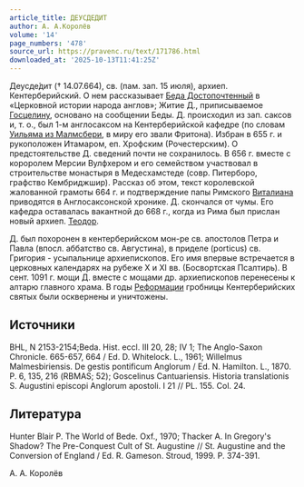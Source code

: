 ```yaml
---
article_title: ДЕУСДЕДИТ
author: А. А.Королёв
volume: '14'
page_numbers: '478'
source_url: https://pravenc.ru/text/171786.html
downloaded_at: '2025-10-13T11:41:25Z'
---
```


Деусде́дит († 14.07.664), св. (пам. зап. 15 июля), архиеп. Кентерберийский. О нем рассказывает [Беда Достопочтенный](<https://pravenc.ru/text/Беда Достопочтенный.html>) в «Церковной истории народа англов»; Житие Д., приписываемое [Госцелину](https://pravenc.ru/text/Госцелину.html), основано на сообщении Беды. Д. происходил из зап. саксов и, т. о., был 1-м англосаксом на Кентерберийской кафедре (по словам [Уильяма из Малмсбери](<https://pravenc.ru/text/Уильяма из Малмсбери.html>), в миру его звали Фритона). Избран в 655 г. и рукоположен Итамаром, еп. Хрофским (Рочестерским). О предстоятельстве Д. сведений почти не сохранилось. В 656 г. вместе с короролем Мерсии Вулфхером и его семейством участвовал в строительстве монастыря в Медесхамстеде (совр. Питерборо, графство Кембриджшир). Рассказ об этом, текст королевской жалованной грамоты 664 г. и подтверждение папы Римского [Виталиана](https://pravenc.ru/text/Виталиан.html) приводятся в Англосаксонской хронике. Д. скончался от чумы. Его кафедра оставалась вакантной до 668 г., когда из Рима был прислан новый архиеп. [Теодор](https://pravenc.ru/text/Теодор.html).

Д. был похоронен в кентерберийском мон-ре св. апостолов Петра и Павла (впосл. аббатство св. Августина), в приделе (porticus) св. Григория - усыпальнице архиепископов. Его имя впервые встречается в церковных календарях на рубеже X и XI вв. (Босвортская Псалтирь). В сент. 1091 г. мощи Д. вместе с мощами др. архиепископов перенесены к алтарю главного храма. В годы [Реформации](https://pravenc.ru/text/Реформация.html) гробницы Кентерберийских святых были осквернены и уничтожены.

## Источники

BHL, N 2153-2154;Beda. Hist. eccl. III 20, 28; IV 1; The Anglo-Saxon Chronicle. 665-657, 664 / Ed. D. Whitelock. L., 1961; Willelmus Malmesbiriensis. De gestis pontificum Anglorum / Ed. N. Hamilton. L., 1870. Р. 6, 135, 216 (RBMAS; 52); Goscelinus Cantuariensis. Historia translationis S. Augustini episcopi Anglorum apostoli. I 21 // PL. 155. Col. 24.

## Литература

Hunter Blair P. The World of Bede. Oxf., 1970; Thacker A. In Gregory's Shadow? The Pre-Conquest Cult of St. Augustine // St. Augustine and the Conversion of England / Ed. R. Gameson. Stroud, 1999. P. 374-391.

А. А.  Королёв
